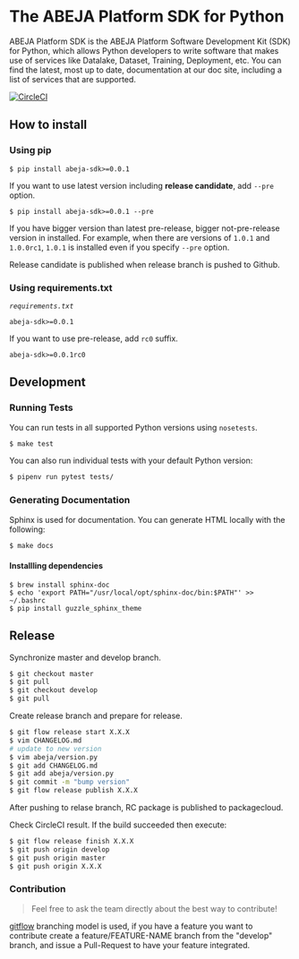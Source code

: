 # The ABEJA Platform SDK for Python

ABEJA Platform SDK is the ABEJA Platform Software Development Kit (SDK) for Python, which allows Python developers to write software that makes use of services like Datalake, Dataset, Training, Deployment, etc. You can find the latest, most up to date, documentation at our doc site, including a list of services that are supported.


[![CircleCI](https://circleci.com/gh/abeja-inc/abeja-platform-sdk.svg?style=svg)](https://circleci.com/gh/abeja-inc/abeja-platform-sdk)

## How to install
### Using pip
```
$ pip install abeja-sdk>=0.0.1
```
If you want to use latest version including **release candidate**, add `--pre` option.
```
$ pip install abeja-sdk>=0.0.1 --pre
```
If you have bigger version than latest pre-release, bigger not-pre-release version in installed.
For example, when there are versions of `1.0.1` and `1.0.0rc1`, `1.0.1` is installed even if you specify `--pre` option.

Release candidate is published when release branch is pushed to Github.

### Using requirements.txt

*`requirements.txt`*
```
abeja-sdk>=0.0.1
```

If you want to use pre-release, add `rc0` suffix.
```
abeja-sdk>=0.0.1rc0
```


## Development
### Running Tests
You can run tests in all supported Python versions using `nosetests`.

```bash
$ make test
```

You can also run individual tests with your default Python version:

```bash
$ pipenv run pytest tests/
```

### Generating Documentation
Sphinx is used for documentation. You can generate HTML locally with the following:

```bash
$ make docs
```

#### Installling dependencies
```
$ brew install sphinx-doc
$ echo 'export PATH="/usr/local/opt/sphinx-doc/bin:$PATH"' >> ~/.bashrc
$ pip install guzzle_sphinx_theme
```


## Release
Synchronize master and develop branch.

```bash
$ git checkout master
$ git pull
$ git checkout develop
$ git pull
```

Create release branch and prepare for release.

```bash
$ git flow release start X.X.X
$ vim CHANGELOG.md
# update to new version
$ vim abeja/version.py
$ git add CHANGELOG.md
$ git add abeja/version.py
$ git commit -m "bump version"
$ git flow release publish X.X.X
```

After pushing to relase branch, RC package is published to packagecloud.

Check CircleCI result.
If the build succeeded then execute:

```bash
$ git flow release finish X.X.X
$ git push origin develop
$ git push origin master
$ git push origin X.X.X
```

### Contribution
> Feel free to ask the team directly about the best way to contribute!

[gitflow](https://github.com/nvie/gitflow) branching model is used, if you have a feature you want to contribute create a feature/FEATURE-NAME branch from the "develop" branch, and issue a Pull-Request to have your feature integrated.
